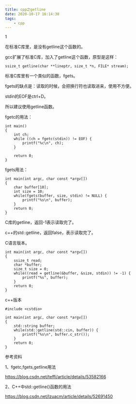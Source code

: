 ```yaml
---
title: cpp之getline
date: 2020-10-17 16:14:30
tags:
	- cpp
---
```


1

在标准C库里，是没有getline这个函数的。

gcc扩展了标准C库，加入了getline这个函数，原型是这样：

```
ssize_t getline(char **lineptr, size_t *n, FILE* stream);
```

标准C库里有一个类似的函数，fgets。

fgets的缺点是：读取的时候，会把换行符也读取进来，使用不方便。

stdin的EOF是ctrl+D。

所以建议使用getline函数。

fgetc的用法：

```
int main()
{
    int ch;
    while ((ch = fgetc(stdin)) != EOF) {
        printf("%c\n", ch);
    }

    return 0;
}
```

fgets用法：

```
int main(int argc, char const *argv[])
{
    char buffer[10];
    int size = 10;
    while(fgets(buffer, size, stdin) != NULL) {
        printf("%s\n", buffer);
    }
    return 0;
}
```

C库的getline，返回-1表示读取完了。

c++的std::getline，返回false，表示读取完了。

C语言版本。

```
int main(int argc, char const *argv[])
{
    ssize_t read;
    char *buffer;
    size_t size = 0;
    while((read = getline(&buffer, &size, stdin)) != -1) {
        printf("%s", buffer);
    }
    return 0;
}
```

c++版本

```
#include <cstdio>

int main(int argc, char const *argv[])
{
    std::string buffer;
    while(std::getline(std::cin, buffer)) {
        printf("%s\n", buffer.c_str());
    }
    return 0;
}
```



参考资料

1、fgetc,fgets,getline用法

https://blog.csdn.net/teffi/article/details/53582166

2、C++中std::getline()函数的用法

https://blog.csdn.net/lzuacm/article/details/52691450